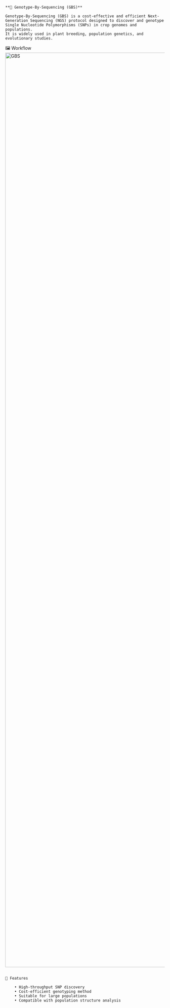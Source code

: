 ```
**🌱 Genotype-By-Sequencing (GBS)**

Genotype-By-Sequencing (GBS) is a cost-effective and efficient Next-Generation Sequencing (NGS) protocol designed to discover and genotype Single Nucleotide Polymorphisms (SNPs) in crop genomes and populations.
It is widely used in plant breeding, population genetics, and evolutionary studies.

```
🖼️ Workflow 
<img width="2000" height="2886" alt="GBS" src="https://github.com/user-attachments/assets/9b864ffe-aa59-4746-ba90-dd622efb056a" />

```

📌 Features

    • High-throughput SNP discovery
    • Cost-efficient genotyping method
    • Suitable for large populations
    • Compatible with population structure analysis

```
